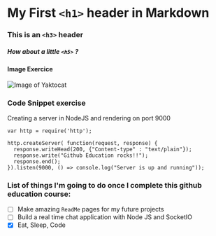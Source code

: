 # My First `<h1>` header in Markdown
### This is an `<h3>` header
##### How about a little `<h5>` ? 

#### Image Exercice
![Image of Yaktocat](https://octodex.github.com/images/yaktocat.png)


### Code Snippet exercise
Creating a server in NodeJS and rendering on port 9000
```
var http = require('http');

http.createServer( function(request, response) {
  response.writeHead(200, {"Content-type" : "text/plain"});
  response.write("Github Education rocks!!");
  response.end();
}).listen(9000, () => console.log("Server is up and running"));
```

### List of things I'm going to do once I complete this github education course:
- [ ] Make amazing `ReadMe` pages for my future projects
- [ ] Build a real time chat application with Node JS and SocketIO
- [x] Eat, Sleep, Code
